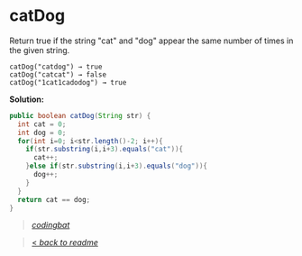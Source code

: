 # catDog

Return true if the string "cat" and "dog" appear the same number of times in the given string.

```
catDog("catdog") → true
catDog("catcat") → false
catDog("1cat1cadodog") → true
```

**Solution:**

```java
public boolean catDog(String str) {
  int cat = 0;
  int dog = 0;
  for(int i=0; i<str.length()-2; i++){
    if(str.substring(i,i+3).equals("cat")){
      cat++;
    }else if(str.substring(i,i+3).equals("dog")){
      dog++;
    }
  }
  return cat == dog;
}
```

> _[codingbat](http://codingbat.com/prob/p111624)_

> [< _back to readme_](FINDREPLACEREADME)